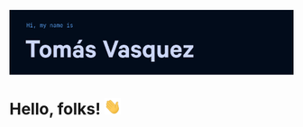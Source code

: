 [![Header](./header.png "Header")](https://martinheinz.dev/)

# Hello, folks! <img src="./wave.gif" width="30px">

